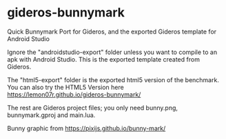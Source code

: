 # gideros-bunnymark
Quick Bunnymark Port for Gideros, and the exported Gideros template for Android Studio

Ignore the "androidstudio-export" folder unless you want to compile to an apk with Android Studio.
This is the exported template created from Gideros. 

The "html5-export" folder is the exported html5 version of the benchmark.
You can also try the HTML5 Version here https://lemon07r.github.io/gideros-bunnymark/

The rest are Gideros project files; you only need bunny.png, bunnymark.gproj and main.lua.

Bunny graphic from https://pixijs.github.io/bunny-mark/
